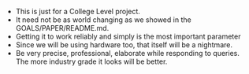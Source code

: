 - This is just for a College Level project.
- It need not be as world changing as we showed in the GOALS/PAPER/README.md.
- Getting it to work reliably and simply is the most important parameter
- Since we will be using hardware too, that itself will be a nightmare.
- Be very precise, professional, elaborate while responding to queries. The more industry grade it looks will be better.
